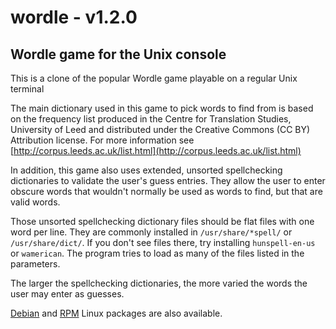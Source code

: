 # wordle - v1.2.0
## Wordle game for the Unix console

This is a clone of the popular Wordle game playable on a regular Unix terminal

The main dictionary used in this game to pick words to find from is based on the frequency list produced in the Centre for Translation Studies, University of Leed and distributed under the Creative Commons (CC BY) Attribution license.
For more information see [http://corpus.leeds.ac.uk/list.html](http://corpus.leeds.ac.uk/list.html)

In addition, this game also uses extended, unsorted spellchecking dictionaries
to validate the user's guess entries. They allow the user to enter obscure
words that wouldn't normally be used as words to find, but that are valid
words.

Those unsorted spellchecking dictionary files should be flat files with one word per line. They are commonly installed in ```/usr/share/*spell/``` or ```/usr/share/dict/```. If you don't see files there, try installing ```hunspell-en-us``` or ```wamerican```. The program tries to load as many of the files listed in the parameters.

The larger the spellchecking dictionaries, the more varied the words the user
may enter as guesses.



[Debian](https://github.com/Giraut/ppa) and [RPM](https://github.com/Giraut/rpm) Linux packages are also available.
